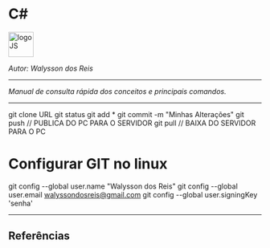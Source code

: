 # **C#**
<div>
<img src="https://encrypted-tbn0.gstatic.com/images?q=tbn:ANd9GcSIE_w78XfBTwkF0J9J_j6iGIbqZmCzrACb2w&usqp=CAU" alt="logoJS" width="50px"/> 
</div>

*Autor: Walysson dos Reis*

----------------------------------------------
*Manual de consulta rápida dos conceitos e principais comandos.*

---------------------

git clone URL
git status
git add *
git commit -m "Minhas Alterações"
git push // PUBLICA DO PC PARA O SERVIDOR
git pull // BAIXA DO SERVIDOR PARA O PC


# Configurar GIT no linux

git config --global user.name "Walysson dos Reis"
git config --global user.email walyssondosreis@gmail.com
git config --global user.signingKey 'senha'

--------
## Referências  
